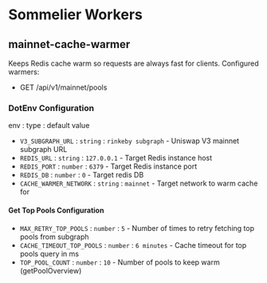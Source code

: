 # Sommelier Workers

## mainnet-cache-warmer

Keeps Redis cache warm so requests are always fast for clients. Configured warmers:

-   GET /api/v1/mainnet/pools

### DotEnv Configuration

env : type : default value

-   `V3_SUBGRAPH_URL` : `string` : `rinkeby subgraph` - Uniswap V3 mainnet subgraph URL
-   `REDIS_URL` : `string` : `127.0.0.1` - Target Redis instance host
-   `REDIS_PORT` : `number` : `6379` - Target Redis instance port
-   `REDIS_DB` : `number` : `0` - Target redis DB
-   `CACHE_WARMER_NETWORK` : `string` : `mainnet` - Target network to warm cache for

#### Get Top Pools Configuration

-   `MAX_RETRY_TOP_POOLS` : `number` : `5` - Number of times to retry fetching top pools from subgraph
-   `CACHE_TIMEOUT_TOP_POOLS` : `number` : `6 minutes` - Cache timeout for top pools query in ms
-   `TOP_POOL_COUNT` : `number` : `10` - Number of pools to keep warm (getPoolOverview)
